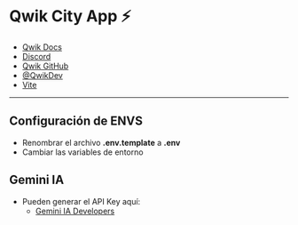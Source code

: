 # Qwik City App ⚡️

- [Qwik Docs](https://qwik.builder.io/)
- [Discord](https://qwik.builder.io/chat)
- [Qwik GitHub](https://github.com/BuilderIO/qwik)
- [@QwikDev](https://twitter.com/QwikDev)
- [Vite](https://vitejs.dev/)

---

## Configuración de ENVS

- Renombrar el archivo **.env.template** a **.env**
- Cambiar las variables de entorno

## Gemini IA

- Pueden generar el API Key aquí:
  - [Gemini IA Developers](https://aistudio.google.com/app/apikey)
